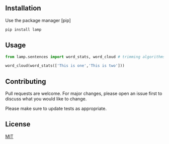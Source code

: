## Installation

Use the package manager [pip]

```bash
pip install lamp
```

## Usage

```python
from lamp.sentences import word_stats, word_cloud # trimming algorithms

word_cloud(word_stats(['This is one','This is two']))
```

## Contributing
Pull requests are welcome. For major changes, please open an issue first to discuss what you would like to change.

Please make sure to update tests as appropriate.

## License
[MIT](https://choosealicense.com/licenses/mit/)
